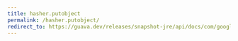 ```yaml
---
title: hasher.putobject
permalink: /hasher.putobject/
redirect_to: https://guava.dev/releases/snapshot-jre/api/docs/com/google/common/hash/Hasher.html#putObject-T-com.google.common.hash.Funnel-
---
```

